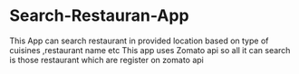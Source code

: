# Search-Restauran-App
This App can search restaurant in provided location based on type of cuisines ,restaurant name etc
This app uses Zomato api so all it can search is those restaurant which are register on zomato api
